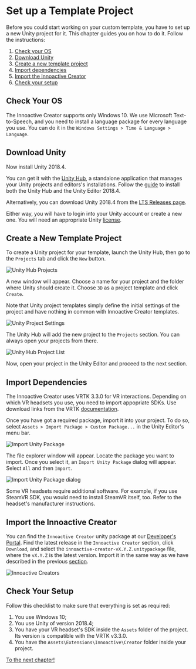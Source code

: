 # Set up a Template Project

Before you could start working on your custom template, you have to set up a new Unity project for it. This chapter guides you on how to do it. Follow the instructions:

1. [Check your OS](#check-your-os)
1. [Download Unity](#download-unity)
1. [Create a new template project](#create-a-new-template-project)
1. [Import dependencies](#import-dependencies)
1. [Import the Innoactive Creator](#import-the-innoactive-creator)
1. [Check your setup](#check-your-setup)

## Check Your OS

The Innoactive Creator supports only Windows 10. We use Microsoft Text-to-Speech, and you need to install a language package for every language you use. You can do it in the `Windows Settings > Time & Language > Language`.

## Download Unity

Now install Unity 2018.4.

You can get it with the [Unity Hub](https://docs.unity3d.com/Manual/GettingStartedUnityHub.html), a standalone application that manages your Unity projects and editors's installations. Follow the [guide](https://docs.unity3d.com/Manual/GettingStartedInstallingHub.html) to install both the Unity Hub and the Unity Editor 2018.4.

Alternatively, you can download Unity 2018.4 from the [LTS Releases page](https://unity3d.com/unity/qa/lts-releases?version=2018.4).

Either way, you will have to login into your Unity account or create a new one. You will need an appropriate Unity [license](https://store.unity.com/).

## Create a New Template Project

To create a Unity project for your template, launch the Unity Hub, then go to the `Projects` tab and click the `New` button.

![Unity Hub Projects](../images/unity-setup/unity-hub-projects-panel.png "An empty `Projects` section of the Unity Hub")

A new window will appear. Choose a name for your project and the folder where Unity should create it. Choose `3D` as a project template and click `Create`. 

Note that Unity project templates simply define the initial settings of the project and have nothing in common with Innoactive Creator templates.

![Unity Project Settings](../images/unity-setup/setup-unity.project.png "Setting up a new project in the Unity Hub.")

The Unity Hub will add the new project to the `Projects` section. You can always open your projects from there.

![Unity Hub Project List](../images/unity-setup/unity-hub-list-of-projects.png "A populated `Projects` section of the Unity Hub.")

Now, open your project in the Unity Editor and proceed to the next section.

## Import Dependencies

The Innoactive Creator uses VRTK 3.3.0 for VR interactions. Depending on which VR headsets you use, you need to import appopriate SDKs. Use download links from the VRTK [documentation](https://vrtoolkit.readme.io/v3.3.0/docs/summary).

Once you have got a required package, import it into your project. To do so, select `Assets > Import Package > Custom Package...` in the Unity Editor's menu bar.

![Import Unity Package](../images/import-unity-package.png "How to import a custom package.")

The file explorer window will appear. Locate the package you want to import. Once you select it, an `Import Unity Package` dialog will appear. Select `All` and then `Import`.

![Import Unity Package dialog](../images/developer/steamvr-import.png "Import Unity Package dialog.")

Some VR headsets require additional software. For example, if you use SteamVR SDK, you would need to install SteamVR itself, too. Refer to the headset's manufacturer instructions.

## Import the Innoactive Creator

You can find the `Innoactive Creator` unity package at our [Developer's Portal](http://developers.innoactive.de/components/#training-module). Find the latest release in the `Innoactive Creator` section, click `Download`, and select the `innoactive-creator-vX.Y.Z.unitypackage` file, where the `vX.Y.Z` is the latest version. Import it in the same way as we have described in the previous [section](#import-dependencies).

![Innoactive Creators](../images/training-modules.png "Innoactive Creator section.")

## Check Your Setup

Follow this checklist to make sure that everything is set as required:

1. You use Windows 10;
1. You use Unity of version 2018.4;
1. You have your VR headset's SDK inside the `Assets` folder of the project. Its version is compatible with the VRTK v3.3.0.
1. You have the `Assets\Extensions\Innoactive\Creator` folder inside your project.

[To the next chapter!](04-general-concepts.md)